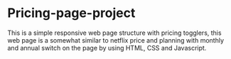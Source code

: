 # Pricing-page-project
This is a simple responsive web page structure with pricing togglers, this web page is a somewhat similar to netflix price and planning with monthly and annual switch on the page by using HTML, CSS and Javascript.
